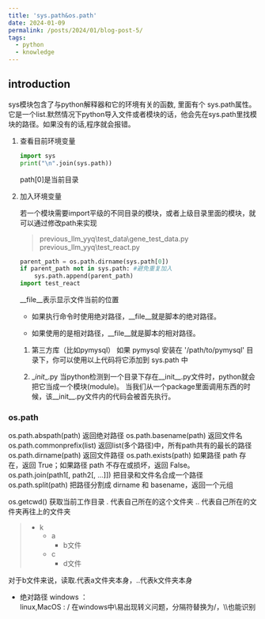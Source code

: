 ```yaml
---
title: 'sys.path&os.path'
date: 2024-01-09
permalink: /posts/2024/01/blog-post-5/
tags:
  - python
  - knowledge
---
```

introduction
------

sys模块包含了与python解释器和它的环境有关的函数, 里面有个 sys.path属性。它是一个list.默然情况下python导入文件或者模块的话，他会先在sys.path里找模块的路径。如果没有的话,程序就会报错。

1. 查看目前环境变量

    ```python
    import sys
    print("\n".join(sys.path))
    ```

    path[0]是当前目录

2. 加入环境变量

    若一个模块需要import平级的不同目录的模块，或者上级目录里面的模块，就可以通过修改path来实现

    > previous_llm_yyq\test_data\gene_test_data.py
    > previous_llm_yyq\test_react.py

    ```python
    parent_path = os.path.dirname(sys.path[0])
    if parent_path not in sys.path: #避免重复加入
        sys.path.append(parent_path)
    import test_react 
    ```

    \_\_file__表示显示文件当前的位置

    - 如果执行命令时使用绝对路径，__file__就是脚本的绝对路径。

    - 如果使用的是相对路径，__file__就是脚本的相对路径。
    1. 第三方库（比如pymysql）
    如果 pymysql 安装在 '/path/to/pymysql' 目录下，你可以使用以上代码将它添加到 sys.path 中

    2. \__init__.py
    当python检测到一个目录下存在__init__.py文件时，python就会把它当成一个模块(module)。
    当我们从一个package里面调用东西的时候，该__init__.py文件内的代码会被首先执行。

### os.path

os.path.abspath(path) 返回绝对路径
os.path.basename(path)	返回文件名
os.path.commonprefix(list)	返回list(多个路径)中，所有path共有的最长的路径
os.path.dirname(path)	返回文件路径
os.path.exists(path)	如果路径 path 存在，返回 True；如果路径 path 不存在或损坏，返回 False。
os.path.join(path1[, path2[, ...]])	把目录和文件名合成一个路径
os.path.split(path)	把路径分割成 dirname 和 basename，返回一个元组

os.getcwd() 获取当前工作目录
. 代表自己所在的这个文件夹
.. 代表自己所在的文件夹再往上的文件夹
>- k
>   - a
>        - b文件
>   - c  
>        - d文件

对于b文件来说，读取.代表a文件夹本身，..代表k文件夹本身 

- 绝对路径
windows ：\
linux,MacOS : /
在windows中\易出现转义问题，分隔符替换为/，\\\\也能识别